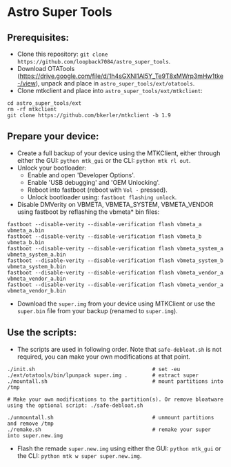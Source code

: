 # Astro Super Tools

## Prerequisites:

- Clone this repository: `git clone https://github.com/loopback7084/astro_super_tools`.
- Download OTATools (https://drive.google.com/file/d/1h4sGXNI1Al5Y_Te9T8xMWrp3mHw1tke-/view), unpack and place in `astro_super_tools/ext/otatools`.
- Clone mtkclient and place into `astro_super_tools/ext/mtkclient`: 
```
cd astro_super_tools/ext
rm -rf mtkclient
git clone https://github.com/bkerler/mtkclient -b 1.9
```

## Prepare your device:

- Create a full backup of your device using the MTKClient, either through either the GUI: `python mtk_gui` or the CLI: `python mtk rl out`.
- Unlock your bootloader:
    - Enable and open 'Developer Options'.
    - Enable 'USB debugging' and 'OEM Unlocking'.
    - Reboot into fastboot (reboot with `Vol -` pressed).
    - Unlock bootloader using: `fastboot flashing unlock`.
- Disable DMVerity on VBMETA, VBMETA_SYSTEM, VBMETA_VENDOR using fastboot by reflashing the vbmeta* bin files:
``` 
fastboot --disable-verity --disable-verification flash vbmeta_a vbmeta_a.bin
fastboot --disable-verity --disable-verification flash vbmeta_b vbmeta_b.bin
fastboot --disable-verity --disable-verification flash vbmeta_system_a vbmeta_system_a.bin
fastboot --disable-verity --disable-verification flash vbmeta_system_b vbmeta_system_b.bin
fastboot --disable-verity --disable-verification flash vbmeta_vendor_a vbmeta_vendor_a.bin
fastboot --disable-verity --disable-verification flash vbmeta_vendor_a vbmeta_vendor_b.bin
```
- Download the `super.img` from your device using MTKClient or use the `super.bin` file from your backup (renamed to `super.img`).

## Use the scripts:

- The scripts are used in following order. Note that `safe-debloat.sh` is not required, you can make your own modifications at that point.
```
./init.sh                                      # set -eu 
./ext/otatools/bin/lpunpack super.img .        # extract super
./mountall.sh                                  # mount partitions into /tmp

# Make your own modifications to the partition(s). Or remove bloatware using the optional script: ./safe-debloat.sh

./unmountall.sh                                # unmount partitions and remove /tmp
./remake.sh                                    # remake your super into super.new.img
```
- Flash the remade `super.new.img` using either the GUI: `python mtk_gui` or the CLI: `python mtk w super super.new.img`.
